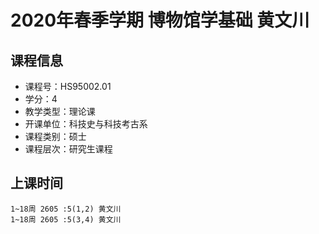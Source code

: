 # 2020年春季学期 博物馆学基础 黄文川






## 课程信息

- 课程号：HS95002.01
- 学分：4
- 教学类型：理论课
- 开课单位：科技史与科技考古系
- 课程类别：硕士
- 课程层次：研究生课程

## 上课时间

```
1~18周 2605 :5(1,2) 黄文川
1~18周 2605 :5(3,4) 黄文川
```

